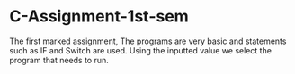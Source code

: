 # C-Assignment-1st-sem
The first marked assignment, The programs are very basic and statements such as IF and Switch are used. Using the inputted value we select the program that needs to run.
